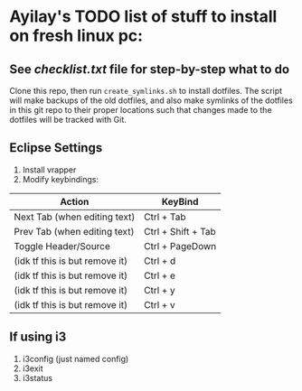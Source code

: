 # Ayilay's TODO list of stuff to install on fresh linux pc:

## See _checklist.txt_ file for step-by-step what to do
Clone this repo, then run `create_symlinks.sh` to install dotfiles. The script will make
backups of the old dotfiles, and also make symlinks of the dotfiles in this git repo to
their proper locations such that changes made to the dotfiles will be tracked with Git.

## Eclipse Settings

1. Install vrapper
2. Modify keybindings:

  | Action	| KeyBind |
  --- | ---
  Next Tab (when editing text) | Ctrl + Tab
  Prev Tab (when editing text) | Ctrl + Shift + Tab
  Toggle Header/Source | Ctrl + PageDown
  (idk tf this is but remove it) | Ctrl + d
  (idk tf this is but remove it) | Ctrl + e
  (idk tf this is but remove it) | Ctrl + y
  (idk tf this is but remove it) | Ctrl + v


## If using i3

1. i3config (just named config)
2. i3exit
3. i3status
